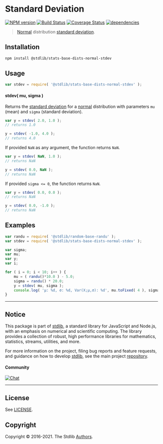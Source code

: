 <!--

@license Apache-2.0

Copyright (c) 2018 The Stdlib Authors.

Licensed under the Apache License, Version 2.0 (the "License");
you may not use this file except in compliance with the License.
You may obtain a copy of the License at

   http://www.apache.org/licenses/LICENSE-2.0

Unless required by applicable law or agreed to in writing, software
distributed under the License is distributed on an "AS IS" BASIS,
WITHOUT WARRANTIES OR CONDITIONS OF ANY KIND, either express or implied.
See the License for the specific language governing permissions and
limitations under the License.

-->

# Standard Deviation

[![NPM version][npm-image]][npm-url] [![Build Status][test-image]][test-url] [![Coverage Status][coverage-image]][coverage-url] [![dependencies][dependencies-image]][dependencies-url]

> [Normal][normal-distribution] distribution [standard deviation][standard-deviation].

<!-- Package usage documentation. -->

<section class="installation">

## Installation

```bash
npm install @stdlib/stats-base-dists-normal-stdev
```

</section>

<section class="usage">

## Usage

```javascript
var stdev = require( '@stdlib/stats-base-dists-normal-stdev' );
```

#### stdev( mu, sigma )

Returns the [standard deviation][standard-deviation] for a [normal][normal-distribution] distribution with parameters `mu` (mean) and `sigma` (standard deviation).

```javascript
var y = stdev( 2.0, 1.0 );
// returns 1.0

y = stdev( -1.0, 4.0 );
// returns 4.0
```

If provided `NaN` as any argument, the function returns `NaN`.

```javascript
var y = stdev( NaN, 1.0 );
// returns NaN

y = stdev( 0.0, NaN );
// returns NaN
```

If provided `sigma <= 0`, the function returns `NaN`.

```javascript
var y = stdev( 0.0, 0.0 );
// returns NaN

y = stdev( 0.0, -1.0 );
// returns NaN
```

</section>

<!-- /.usage -->

<!-- Package usage notes. Make sure to keep an empty line after the `section` element and another before the `/section` close. -->

<section class="notes">

</section>

<!-- /.notes -->

<!-- Package usage examples. -->

<section class="examples">

## Examples

<!-- eslint no-undef: "error" -->

```javascript
var randu = require( '@stdlib/random-base-randu' );
var stdev = require( '@stdlib/stats-base-dists-normal-stdev' );

var sigma;
var mu;
var y;
var i;

for ( i = 0; i < 10; i++ ) {
    mu = ( randu()*10.0 ) - 5.0;
    sigma = randu() * 20.0;
    y = stdev( mu, sigma );
    console.log( 'µ: %d, σ: %d, Var(X;µ,σ): %d', mu.toFixed( 4 ), sigma.toFixed( 4 ), y.toFixed( 4 ) );
}
```

</section>

<!-- /.examples -->

<!-- Section to include cited references. If references are included, add a horizontal rule *before* the section. Make sure to keep an empty line after the `section` element and another before the `/section` close. -->

<section class="references">

</section>

<!-- /.references -->

<!-- Section for all links. Make sure to keep an empty line after the `section` element and another before the `/section` close. -->


<section class="main-repo" >

* * *

## Notice

This package is part of [stdlib][stdlib], a standard library for JavaScript and Node.js, with an emphasis on numerical and scientific computing. The library provides a collection of robust, high performance libraries for mathematics, statistics, streams, utilities, and more.

For more information on the project, filing bug reports and feature requests, and guidance on how to develop [stdlib][stdlib], see the main project [repository][stdlib].

#### Community

[![Chat][chat-image]][chat-url]

---

## License

See [LICENSE][stdlib-license].


## Copyright

Copyright &copy; 2016-2021. The Stdlib [Authors][stdlib-authors].

</section>

<!-- /.stdlib -->

<!-- Section for all links. Make sure to keep an empty line after the `section` element and another before the `/section` close. -->

<section class="links">

[npm-image]: http://img.shields.io/npm/v/@stdlib/stats-base-dists-normal-stdev.svg
[npm-url]: https://npmjs.org/package/@stdlib/stats-base-dists-normal-stdev

[test-image]: https://github.com/stdlib-js/stats-base-dists-normal-stdev/actions/workflows/test.yml/badge.svg
[test-url]: https://github.com/stdlib-js/stats-base-dists-normal-stdev/actions/workflows/test.yml

[coverage-image]: https://img.shields.io/codecov/c/github/stdlib-js/stats-base-dists-normal-stdev/main.svg
[coverage-url]: https://codecov.io/github/stdlib-js/stats-base-dists-normal-stdev?branch=main

[dependencies-image]: https://img.shields.io/david/stdlib-js/stats-base-dists-normal-stdev.svg
[dependencies-url]: https://david-dm.org/stdlib-js/stats-base-dists-normal-stdev/main

[chat-image]: https://img.shields.io/gitter/room/stdlib-js/stdlib.svg
[chat-url]: https://gitter.im/stdlib-js/stdlib/

[stdlib]: https://github.com/stdlib-js/stdlib

[stdlib-authors]: https://github.com/stdlib-js/stdlib/graphs/contributors

[stdlib-license]: https://raw.githubusercontent.com/stdlib-js/stats-base-dists-normal-stdev/main/LICENSE

[normal-distribution]: https://en.wikipedia.org/wiki/Normal_distribution

[standard-deviation]: https://en.wikipedia.org/wiki/Standard_deviation

</section>

<!-- /.links -->
